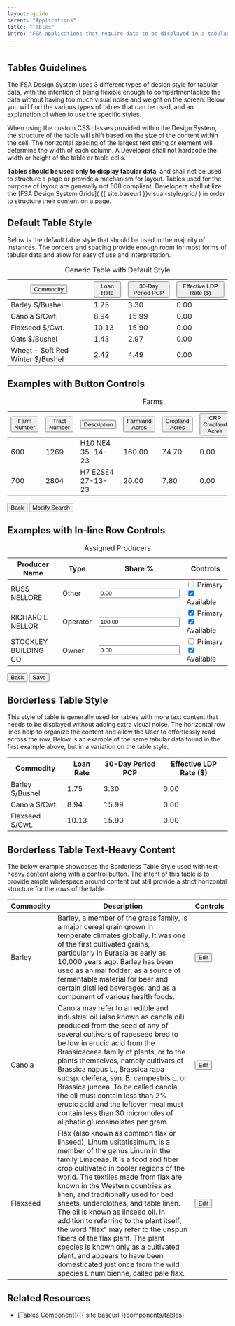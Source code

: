```yaml
---
layout: guide
parent: "Applications"
title: "Tables"
intro: "FSA applications that require data to be displayed in a tabular format shall use the below guidelines to maintain consistency."

---
```


## Tables Guidelines

The FSA Design System uses 3 different types of design style for tabular data, with the intention of being flexible enough to compartmentablize the data without having too much visual noise and weight on the screen. Below you will find the various types of tables that can be used, and an explanation of when to use the specific styles.

When using the custom CSS classes provided within the Design System, the structure of the table will shift based on the size of the content within the cell. The horizontal spacing of the largest text string or element will determine the width of each column. A Developer shall not hardcode the width or height of the table or table cells.

__Tables should be used only to display tabular data__, and shall not be used to structure a page or provide a mechanism for layout. Tables used for the purpose of layout are generally not 508 compliant. Developers shall utilize the [FSA Design System Grids]( {{ site.baseurl }}visual-style/grid/ ) in order to structure their content on a page.

## Default Table Style

Below is the default table style that should be used in the majority of instances. The borders and spacing provide enough room for most forms of tabular data and allow for easy of use and interpretation.

<table class="fsa-table">
  <caption>Generic Table with Default Style</caption>
  <thead>
    <tr>
      <th scope="col" aria-sort="descending"><button class="fsa-table__sort fsa-table__sort--descending" type="button">Commodity</button></th>
      <th scope="col" class="fsa-text-align--right"><button class="fsa-table__sort" type="button">Loan Rate</button></th>
      <th scope="col" class="fsa-text-align--right"><button class="fsa-table__sort" type="button">30-Day Period PCP</button></th>
      <th scope="col" class="fsa-text-align--right"><button class="fsa-table__sort" type="button">Effective LDP Rate ($)</button></th>
    </tr>
  </thead>
  <tbody>
    <tr>
      <td>Barley $/Bushel</td>
      <td class="fsa-text-align--right">1.75</td>
      <td class="fsa-text-align--right">3.30</td>
      <td class="fsa-text-align--right">0.00</td>
    </tr>
    <tr>
      <td>Canola $/Cwt.</td>
      <td class="fsa-text-align--right">8.94</td>
      <td class="fsa-text-align--right">15.99</td>
      <td class="fsa-text-align--right">0.00</td>
    </tr>
    <tr>
      <td>Flaxseed $/Cwt.</td>
      <td class="fsa-text-align--right">10.13</td>
      <td class="fsa-text-align--right">15.90</td>
      <td class="fsa-text-align--right">0.00</td>
    </tr>
    <tr>
      <td>Oats $/Bushel</td>
      <td class="fsa-text-align--right">1.43</td>
      <td class="fsa-text-align--right">2.97</td>
      <td class="fsa-text-align--right">0.00</td>
    </tr>
    <tr>
      <td>Wheat - Soft Red Winter $/Bushel</td>
      <td class="fsa-text-align--right">2.42</td>
      <td class="fsa-text-align--right">4.49</td>
      <td class="fsa-text-align--right">0.00</td>
    </tr>
  </tbody>
</table>

## Examples with Button Controls

<table class="fsa-table">
  <caption>Farms</caption>
  <thead>
    <tr>
      <th scope="col" aria-sort="descending"><button class="fsa-table__sort fsa-table__sort--descending" type="button">Farm Number</button></th>
      <th scope="col"><button class="fsa-table__sort" type="button">Tract Number</button></th>
      <th scope="col"><button class="fsa-table__sort" type="button">Description</button></th>
      <th scope="col"><button class="fsa-table__sort" type="button">Farmland Acres</button></th>
      <th scope="col"><button class="fsa-table__sort" type="button">Cropland Acres</button></th>
      <th scope="col"><button class="fsa-table__sort" type="button">CRP Cropland Acres</button></th>
      <th scope="col"><button class="fsa-table__sort" type="button">CRP MPL Acres</button></th>
      <th scope="col"><button class="fsa-table__sort" type="button">Controls</button></th>
    </tr>
  </thead>
  <tbody>
    <tr>
      <td>600</td>
      <td>1269</td>
      <td>H10 NE4 35-14-23</td>
      <td>160.00</td>
      <td>74.70</td>
      <td>0.00</td>
      <td>0.00</td>
      <td><button class="fsa-btn fsa-btn--primary" type="button">Save</button></td>
    </tr>
    <tr>
      <td>700</td>
      <td>2804</td>
      <td>H7 E2SE4 27-13-23</td>
      <td>20.00</td>
      <td>7.80</td>
      <td>0.00</td>
      <td>0.00</td>
      <td><button class="fsa-btn fsa-btn--primary" type="button">Save</button></td>
    </tr>
    </tbody>
</table>

<p>
  <button class="fsa-btn fsa-btn--secondary" type="button">Back</button>
  <button class="fsa-btn fsa-btn--secondary" type="button">Modify Search</button>
</p>

<!--

___


### Select Receipts for View
<div class="fsa-grid">
  <div class="fsa-grid__1/2"><strong>State:</strong> All states - 00</div>
  <div class="fsa-grid__1/2"><strong>Country:</strong> All counties - 00</div>
  <div class="fsa-grid__1/2"><strong>Commodity:</strong> Peanuts - All</div>
  <div class="fsa-grid__1/2"><strong>Crop Year:</strong> 2016</div>
  <div class="fsa-grid__1/2"><strong>Warehouse Code:</strong> 72150</div>
  <div class="fsa-grid__1/2"><strong>Filesequence Number:</strong> </div>
</div>

<div class="fsa-clearfix">
<div class="fsa-float--right">
    <button class="fsa-btn fsa-btn--secondary" type="button">FSA View</button> <button class="fsa-btn fsa-btn--secondary" type="button">Provider View</button>
</div>
</div>

<table class="fsa-table">
  <thead>
    <tr>
      <th scope="col">Farm Number</th>
      <th scope="col">Tract Number</th>
      <th scope="col">Description</th>
      <th scope="col">Farmland Acres</th>
      <th scope="col">Cropland Acres</th>
      <th scope="col">CRP Cropland Acres</th>
      <th scope="col">CRP MPL Acres</th>
      <th scope="col">Controls</th>
    </tr>
  </thead>
  <tbody>
    <tr>
      <td>700</td>
      <td>1269</td>
      <td>H10 NE4 35-14-23</td>
      <td>160.00</td>
      <td>74.70</td>
      <td>0.00</td>
      <td>0.00</td>
      <td><button class="fsa-btn fsa-btn--primary" type="button">Save</button></td>
    </tr>
    <tr>
      <td>700</td>
      <td>2804</td>
      <td>H7 E2SE4 27-13-23</td>
      <td>20.00</td>
      <td>7.80</td>
      <td>0.00</td>
      <td>0.00</td>
      <td><button class="fsa-btn fsa-btn--primary" type="button">Save</button></td>
    </tr>
    </tbody>
</table>

<button class="fsa-btn fsa-btn--secondary" type="button">Back</button> <button class="fsa-btn fsa-btn--secondary" type="button">Modify Search</button>
-->

## Examples with In-line Row Controls

<table class="fsa-table">
  <caption>Assigned Producers</caption>
  <thead>
    <tr>
      <th scope="col">Producer Name</th>
      <th scope="col">Type</th>
      <th scope="col">Share %</th>
      <th scope="col">Controls</th>
    </tr>
  </thead>
  <tbody>
    <tr>
      <td>RUSS NELLORE</td>
      <td>Other</td>
      <td><input class="fsa-input fsa-input--block" type="number" name="1iuoytytesgdf" value="0.00" placeholder="Placeholder"></td>
      <td>
        <span>
          <input class="fsa-checkbox" id="1p" type="checkbox" name="lorem-9683783" value="lorem-9683783">
          <label for="lorem-9683783">Primary</label>
        </span>
        <span>
          <input class="fsa-checkbox" id="1r" type="checkbox" checked="checked" name="avl" value="1">
          <label for="lorem-9683783">Available</label>
        </span>
      </td>
    </tr>
    <tr>
      <td>RICHARD L NELLOR</td>
      <td>Operator</td>
      <td><input class="fsa-input fsa-input--block" type="number" name="1iuoytytesgdf" value="100.00" placeholder="Placeholder"></td>
      <td>
        <span>
          <input class="fsa-checkbox" id="1p" type="checkbox" checked="checked" name="lorem-9683783" value="lorem-9683783">
          <label for="lorem-9683783">Primary</label>
        </span>
        <span>
          <input class="fsa-checkbox" id="2r" type="checkbox" checked="checked" name="avl" value="1">
          <label for="lorem-9683783">Available</label>
        </span>
      </td>
    </tr>
    <tr>
      <td>STOCKLEY BUILDING CO</td>
      <td>Owner</td>
      <td><input class="fsa-input fsa-input--block" type="number" name="1iuoytytesgdf" value="0.00" placeholder="Placeholder"></td>
      <td>
        <span>
          <input class="fsa-checkbox" id="1p" type="checkbox" name="lorem-9683783" value="lorem-9683783">
          <label for="lorem-9683783">Primary</label>
        </span>
        <span>
          <input class="fsa-checkbox" id="3r" type="checkbox" checked="checked" name="avl" value="1">
          <label for="lorem-9683783">Available</label>
        </span>
      </td>
    </tr>
  </tbody>
</table>

<p>
  <button class="fsa-btn fsa-btn--secondary" type="button">Back</button> <button class="fsa-btn fsa-btn--primary" type="button">Save</button>
</p>


## Borderless Table Style

This style of table is generally used for tables with more text content that needs to be displayed without adding extra visual noise. The horizontal row lines help to organize the content and allow the User to effortlessly read across the row. Below is an example of the same tabular data found in the first example above, but in a variation on the table style.

<table class="fsa-table fsa-table--borderless">
  <thead>
    <tr>
      <th scope="col">Commodity</th>
      <th scope="col">Loan Rate</th>
      <th scope="col">30-Day Period PCP</th>
      <th scope="col">Effective LDP Rate ($)</th>
    </tr>
  </thead>
  <tbody>
    <tr>
      <td>Barley $/Bushel</td>
      <td>1.75</td>
      <td>3.30</td>
      <td>0.00</td>
    </tr>
    <tr>
      <td>Canola $/Cwt.</td>
      <td>8.94</td>
      <td>15.99</td>
      <td>0.00</td>
    </tr>
    <tr>
      <td>Flaxseed $/Cwt.</td>
      <td>10.13</td>
      <td>15.90</td>
      <td>0.00</td>
    </tr>
  </tbody>
</table>

## Borderless Table Text-Heavy Content

The below example showcases the Borderless Table Style used with text-heavy content along with a control button. The intent of this table is to provide ample whitespace around content but still provide a strict horizontal structure for the rows of the table.

<table class="fsa-table fsa-table--borderless">
  <thead>
    <tr>
      <th scope="col">Commodity</th>
      <th scope="col">Description</th>
      <th scope="col">Controls</th>
    </tr>
  </thead>
  <tbody>
    <tr>
      <td>Barley</td>
      <td>Barley, a member of the grass family, is a major cereal grain grown in temperate climates globally. It was one of the first cultivated grains, particularly in Eurasia as early as 10,000 years ago. Barley has been used as animal fodder, as a source of fermentable material for beer and certain distilled beverages, and as a component of various health foods.</td>
      <td><button class="fsa-btn fsa-btn--secondary" type="button">Edit</button></td>
    </tr>
    <tr>
      <td>Canola</td>
      <td>Canola may refer to an edible and industrial oil (also known as canola oil) produced from the seed of any of several cultivars of rapeseed bred to be low in erucic acid from the Brassicaceae family of plants, or to the plants themselves, namely cultivars of Brassica napus L., Brassica rapa subsp. oleifera, syn. B. campestris L. or Brassica juncea. To be called canola, the oil must contain less than 2% erucic acid and the leftover meal must contain less than 30 micromoles of aliphatic glucosinolates per gram.</td>
      <td><button class="fsa-btn fsa-btn--secondary" type="button">Edit</button></td>
    </tr>
    <tr>
      <td>Flaxseed</td>
      <td>Flax (also known as common flax or linseed), Linum usitatissimum, is a member of the genus Linum in the family Linaceae. It is a food and fiber crop cultivated in cooler regions of the world. The textiles made from flax are known in the Western countries as linen, and traditionally used for bed sheets, underclothes, and table linen. The oil is known as linseed oil. In addition to referring to the plant itself, the word "flax" may refer to the unspun fibers of the flax plant. The plant species is known only as a cultivated plant, and appears to have been domesticated just once from the wild species Linum bienne, called pale flax.</td>
      <td><button class="fsa-btn fsa-btn--secondary" type="button">Edit</button></td>
    </tr>
  </tbody>
</table>

## Related Resources

 * [Tables Component]({{ site.baseurl }}components/tables)

